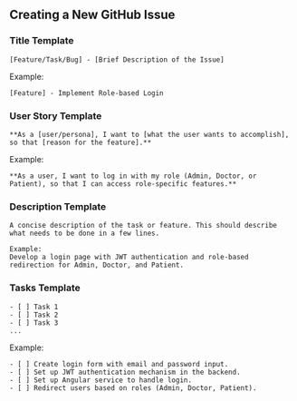 ## **Creating a New GitHub Issue**

### **Title Template**
```
[Feature/Task/Bug] - [Brief Description of the Issue]
```
Example:
```
[Feature] - Implement Role-based Login
```

### **User Story Template**
```
**As a [user/persona], I want to [what the user wants to accomplish], so that [reason for the feature].**
```
Example:
```
**As a user, I want to log in with my role (Admin, Doctor, or Patient), so that I can access role-specific features.**
```

### **Description Template**
```
A concise description of the task or feature. This should describe what needs to be done in a few lines.

Example:
Develop a login page with JWT authentication and role-based redirection for Admin, Doctor, and Patient.
```

### **Tasks Template**
```
- [ ] Task 1
- [ ] Task 2
- [ ] Task 3
...
```
Example:
```
- [ ] Create login form with email and password input.
- [ ] Set up JWT authentication mechanism in the backend.
- [ ] Set up Angular service to handle login.
- [ ] Redirect users based on roles (Admin, Doctor, Patient).
```
